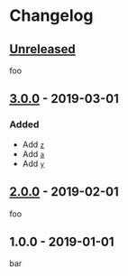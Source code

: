 # Changelog

## [Unreleased][unreleased]

foo

## [3.0.0] - 2019-03-01

### Added

- Add [`z`][z]
- Add [`a`][a]
- Add [`y`][y]

## [2.0.0] - 2019-02-01

foo

## 1.0.0 - 2019-01-01

bar

[z]: https://example.com/z

[a]: https://example.com/a

[unreleased]: https://github.com/test/test/compare/v3.0.0...HEAD

[y]: https://example.com/y

[3.0.0]: https://github.com/test/test/compare/v2.0.0...v3.0.0

[2.0.0]: https://github.com/test/test/compare/v1.0.0...v2.0.0
